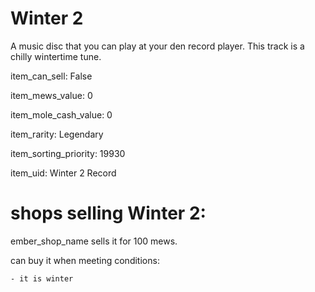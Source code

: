 # Winter 2

A music disc that you can play at your den record player. This track is a chilly wintertime tune.

item_can_sell: False

item_mews_value: 0

item_mole_cash_value: 0

item_rarity: Legendary

item_sorting_priority: 19930

item_uid: Winter 2 Record

# shops selling Winter 2:

ember_shop_name sells it for 100 mews.

  can buy it when meeting conditions: 

    - it is winter
